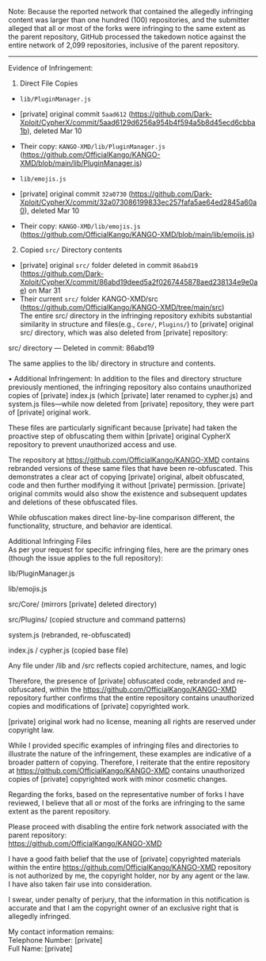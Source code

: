 Note: Because the reported network that contained the allegedly infringing content was larger than one hundred (100) repositories, and the submitter alleged that all or most of the forks were infringing to the same extent as the parent repository, GitHub processed the takedown notice against the entire network of 2,099 repositories, inclusive of the parent repository.  
  
---  
  
Evidence of Infringement:  
1. Direct File Copies  
- `lib/PluginManager.js`  
- [private] original commit `5aad612` (https://github.com/Dark-Xploit/CypherX/commit/5aad6129d6256a954b4f594a5b8d45ecd6cbba1b), deleted Mar 10  
- Their copy: `KANGO-XMD/lib/PluginManager.js` (https://github.com/OfficialKango/KANGO-XMD/blob/main/lib/PluginManager.js)  
  
- `lib/emojis.js`  
- [private] original commit `32a0730` (https://github.com/Dark-Xploit/CypherX/commit/32a073086199833ec257fafa5ae64ed2845a60a0), deleted Mar 10  
- Their copy: `KANGO-XMD/lib/emojis.js` (https://github.com/OfficialKango/KANGO-XMD/blob/main/lib/emojis.js)  
  
2. Copied `src/` Directory contents  
- [private] original `src/` folder deleted in commit `86abd19` (https://github.com/Dark-Xploit/CypherX/commit/86abd19deed5a2f0267445878aed238134e9e0ae) on Mar 31  
- Their current `src/` folder KANGO-XMD/src (https://github.com/OfficialKango/KANGO-XMD/tree/main/src)  
The entire src/ directory in the infringing repository exhibits substantial similarity in structure and files(e.g., `Core/`, `Plugins/`) to [private] original src/ directory, which was also deleted from [private] repository:  
  
src/ directory — Deleted in commit: 86abd19  
  
The same applies to the lib/ directory in structure and contents.  
  
• Additional Infringement: In addition to the files and directory structure previously mentioned, the infringing repository also contains unauthorized copies of [private] index.js (which [private] later renamed to cypher.js) and system.js files—while now deleted from [private] repository, they were part of [private] original work.  
  
These files are particularly significant because [private] had taken the proactive step of obfuscating them within [private] original CypherX repository to prevent unauthorized access and use.  
  
The repository at https://github.com/OfficialKango/KANGO-XMD contains rebranded versions of these same files that have been re-obfuscated. This demonstrates a clear act of copying [private] original, albeit obfuscated, code and then further modifying it without [private] permission. [private] original commits would also show the existence and subsequent updates and deletions of these obfuscated files.  
  
While obfuscation makes direct line-by-line comparison different, the functionality, structure, and behavior are identical.  
  
Additional Infringing Files  
As per your request for specific infringing files, here are the primary ones (though the issue applies to the full repository):  
  
lib/PluginManager.js  
  
lib/emojis.js  
  
src/Core/ (mirrors [private] deleted directory)  
  
src/Plugins/ (copied structure and command patterns)  
  
system.js (rebranded, re-obfuscated)  
  
index.js / cypher.js (copied base file)  
  
Any file under /lib and /src reflects copied architecture, names, and logic  
  
  
Therefore, the presence of [private] obfuscated code, rebranded and re-obfuscated, within the https://github.com/OfficialKango/KANGO-XMD repository further confirms that the entire repository contains unauthorized copies and modifications of [private] copyrighted work.  
  
[private] original work had no license, meaning all rights are reserved under copyright law.  
  
While I provided specific examples of infringing files and directories to illustrate the nature of the infringement, these examples are indicative of a broader pattern of copying. Therefore, I reiterate that the entire repository at https://github.com/OfficialKango/KANGO-XMD contains unauthorized copies of [private] copyrighted work with minor cosmetic changes.  
  
Regarding the forks, based on the representative number of forks I have reviewed, I believe that all or most of the forks are infringing to the same extent as the parent repository.  
  
Please proceed with disabling the entire fork network associated with the parent repository:  
https://github.com/OfficialKango/KANGO-XMD  
  
I have a good faith belief that the use of [private] copyrighted materials within the entire https://github.com/OfficialKango/KANGO-XMD repository is not authorized by me, the copyright holder, nor by any agent or the law.  
I have also taken fair use into consideration.  
  
I swear, under penalty of perjury, that the information in this notification is accurate and that I am the copyright owner of an exclusive right that is allegedly infringed.  
  
My contact information remains:  
Telephone Number: [private]  
Full Name: [private]  
